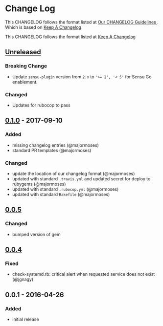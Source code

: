 # Change Log
This CHANGELOG follows the format listed at [Our CHANGELOG Guidelines ](https://github.com/sensu-plugins/community/blob/master/HOW_WE_CHANGELOG.md).
Which is based on [Keep A Changelog](http://keepachangelog.com/)

This CHANGELOG follows the format listed at [Keep A Changelog](http://keepachangelog.com/)

## [Unreleased]

### Breaking Change
- Update `sensu-plugin` version from `2.x` to `'>= 2', '< 5'` for Sensu Go enablement.

### Changed
- Updates for rubocop to pass

## [0.1.0] - 2017-09-10
### Added
- missing changelog entries (@majormoses)
- standard PR templates (@majormoses)

### Changed
- update the location of our changelog format (@majormoses)
- updated with standard `.travis.yml` and updated secret for deploy to rubygems (@majormoses)
- updated with standard `.rubocop.yml` (@majormoses)
- updated with standard `Rakefile` (@majormoses)


## [0.0.5]
### Changed
- bumped version of gem

## [0.0.4]
### Fixed
- check-systemd.rb: critical alert when requested service does not exist (@jgnagy)


## 0.0.1 - 2016-04-26
### Added
- initial release

[Unreleased]: https://github.com/sensu-plugins/sensu-plugins-systemd/compare/0.1.0...HEAD
[0.1.0]:https://github.com/sensu-plugins/sensu-plugins-systemd/compare/v0.0.5...0.1.0
[0.0.5]: https://github.com/sensu-plugins/sensu-plugins-systemd/compare/v0.0.4...v0.0.5
[0.0.4]: https://github.com/sensu-plugins/sensu-plugins-systemd/compare/v0.0.3...v0.0.4
